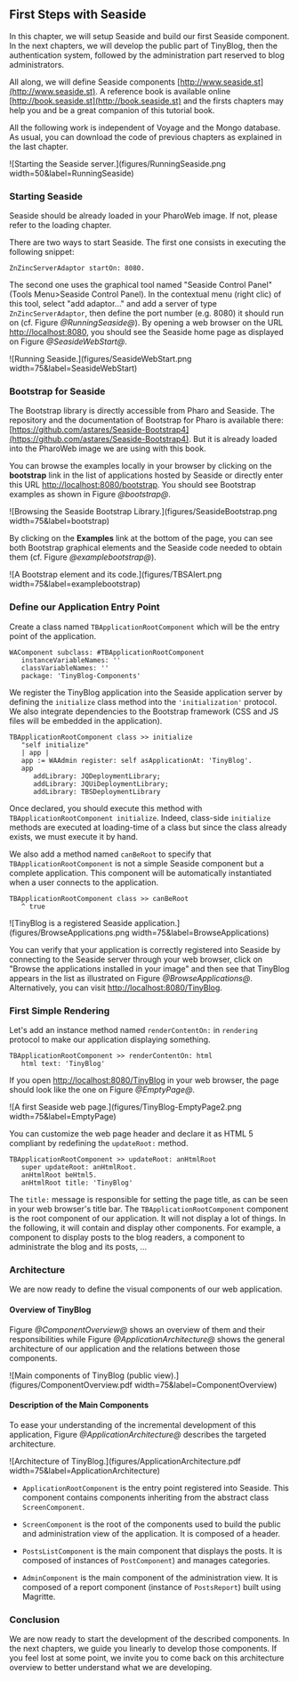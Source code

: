 ## First Steps with SeasideIn this chapter, we will setup Seaside and build our first Seaside component.In the next chapters, we will develop the public part of TinyBlog, then the authentication system, followed by the administration part reserved to blog administrators.All along, we will define Seaside components [http://www.seaside.st](http://www.seaside.st).A reference book is available online [http://book.seaside.st](http://book.seaside.st) and the firsts chapters may help you and be a great companion of this tutorial book.All the following work is independent of Voyage and the Mongo database.As usual, you can download the code of previous chapters as explained in the last chapter.![Starting the Seaside server.](figures/RunningSeaside.png width=50&label=RunningSeaside)### Starting SeasideSeaside should be already loaded in your PharoWeb image.If not, please refer to the loading chapter.There are two ways to start Seaside. The first one consists in executing the following snippet:```ZnZincServerAdaptor startOn: 8080.```The second one uses the graphical tool named "Seaside Control Panel" \(Tools Menu>Seaside Control Panel\).In the contextual menu \(right clic\) of this tool, select "add adaptor..." and add a server of type `ZnZincServerAdaptor`, then define the port number \(e.g. 8080\) it should run on \(cf. Figure *@RunningSeaside@*\). By opening a web browser on the URL [http://localhost:8080](http://localhost:8080), you should see the Seaside home page as displayed on Figure *@SeasideWebStart@*.![Running Seaside.](figures/SeasideWebStart.png width=75&label=SeasideWebStart)### Bootstrap for SeasideThe Bootstrap library is directly accessible from Pharo and Seaside.The repository and the documentation of Bootstrap for Pharo is available there:[https://github.com/astares/Seaside-Bootstrap4](https://github.com/astares/Seaside-Bootstrap4).But it is already loaded into the PharoWeb image we are using with this book.You can browse the examples locally in your browser by clicking on the **bootstrap** link in the list of applications hosted by Seaside or directly enter this URL [http://localhost:8080/bootstrap](http://localhost:8080/bootstrap).You should see Bootstrap examples as shown in Figure *@bootstrap@*.![Browsing the Seaside Bootstrap Library.](figures/SeasideBootstrap.png width=75&label=bootstrap)By clicking on the **Examples** link at the bottom of the page, you can see both Bootstrap graphical elements and the Seaside code needed to obtain them \(cf. Figure *@examplebootstrap@*\).![A Bootstrap element and its code.](figures/TBSAlert.png width=75&label=examplebootstrap)### Define our Application Entry PointCreate a class named `TBApplicationRootComponent` which will be the entry point of the application.```WAComponent subclass: #TBApplicationRootComponent
   instanceVariableNames: ''
   classVariableNames: ''
   package: 'TinyBlog-Components'```We register the TinyBlog application into the Seaside application server by defining the `initialize` class method into the `'initialization'` protocol.We also integrate dependencies to the Bootstrap framework \(CSS and JS files will be embedded in the application\).```TBApplicationRootComponent class >> initialize
   "self initialize"
   | app |
   app := WAAdmin register: self asApplicationAt: 'TinyBlog'.
   app
      addLibrary: JQDeploymentLibrary;
      addLibrary: JQUiDeploymentLibrary;
      addLibrary: TBSDeploymentLibrary```Once declared, you should execute this method with `TBApplicationRootComponent initialize`.Indeed, class-side `initialize` methods are executed at loading-time of a class but since the class already exists, we must execute it by hand.We also add a method named `canBeRoot` to specify that `TBApplicationRootComponent` is not a simple Seaside component but a complete application.This component will be automatically instantiated when a user connects to the application.```TBApplicationRootComponent class >> canBeRoot
   ^ true```![TinyBlog is a registered Seaside application.](figures/BrowseApplications.png width=75&label=BrowseApplications)You can verify that your application is correctly registered into Seaside by connecting to the Seaside server through your web browser, click on "Browse the applications installed in your image" and then see that TinyBlog appears in the list as illustrated on Figure *@BrowseApplications@*. Alternatively, you can visit [http://localhost:8080/TinyBlog](http://localhost:8080/TinyBlog).### First Simple RenderingLet's add an instance  method named `renderContentOn:` in `rendering`  protocol to make our application displaying something.```TBApplicationRootComponent >> renderContentOn: html
   html text: 'TinyBlog'```If you open [http://localhost:8080/TinyBlog](http://localhost:8080/TinyBlog) in your web browser, the page should look like the one on Figure *@EmptyPage@*.![A first Seaside web page.](figures/TinyBlog-EmptyPage2.png width=75&label=EmptyPage)You can customize the web page header and declare it as HTML 5 compliant by redefining the `updateRoot:` method.```TBApplicationRootComponent >> updateRoot: anHtmlRoot
   super updateRoot: anHtmlRoot.
   anHtmlRoot beHtml5.
   anHtmlRoot title: 'TinyBlog'```The `title:` message is responsible for setting the page title, as can be seen in your web browser's title bar. The `TBApplicationRootComponent` component is the root component of our application.  It will not display a lot of things.In the following, it will contain and display other components.For example, a component to display posts to the blog readers, a component to administrate the blog and its posts, ...### ArchitectureWe are now ready to define the visual components of our web application.#### Overview of TinyBlogFigure *@ComponentOverview@* shows an overview of them and their responsibilities while Figure *@ApplicationArchitecture@* shows the general architecture of our application and the relations between those components.![Main components of TinyBlog \(public view\).](figures/ComponentOverview.pdf width=75&label=ComponentOverview)#### Description of the Main ComponentsTo ease your understanding of the incremental development of this application, Figure  *@ApplicationArchitecture@* describes the targeted architecture.![Architecture of TinyBlog.](figures/ApplicationArchitecture.pdf width=75&label=ApplicationArchitecture)- `ApplicationRootComponent` is the entry point registered into Seaside. This component contains components inheriting from the abstract class `ScreenComponent`.- `ScreenComponent` is the root of the components used to build the public and administration view of the application. It is composed of a header.- `PostsListComponent` is the main component that displays the posts. It is composed of instances of `PostComponent`\) and manages categories.- `AdminComponent` is the main component of the administration view. It is composed of a report component \(instance of `PostsReport`\) built using Magritte.### ConclusionWe are now ready to start the development of the described components.In the next chapters, we guide you linearly to develop those components.If you feel lost at some point, we invite you to come back on this architecture overview to better understand what we are developing.
